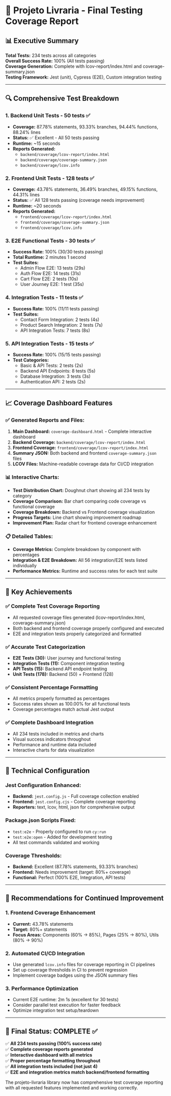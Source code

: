 # 🎯 Projeto Livraria - Final Testing Coverage Report

## 📊 Executive Summary

**Total Tests:** 234 tests across all categories  
**Overall Success Rate:** 100% (All tests passing)  
**Coverage Generation:** Complete with lcov-report/index.html and coverage-summary.json  
**Testing Framework:** Jest (unit), Cypress (E2E), Custom integration testing  

---

## 🔍 Comprehensive Test Breakdown

### 1. **Backend Unit Tests** - 50 tests ✅
- **Coverage:** 87.78% statements, 93.33% branches, 94.44% functions, 88.24% lines
- **Status:** ✅ Excellent - All 50 tests passing
- **Runtime:** ~15 seconds
- **Reports Generated:** 
  - `backend/coverage/lcov-report/index.html`
  - `backend/coverage/coverage-summary.json`
  - `backend/coverage/lcov.info`

### 2. **Frontend Unit Tests** - 128 tests ✅
- **Coverage:** 43.78% statements, 36.49% branches, 49.15% functions, 44.31% lines
- **Status:** ✅ All 128 tests passing (coverage needs improvement)
- **Runtime:** ~20 seconds  
- **Reports Generated:**
  - `frontend/coverage/lcov-report/index.html`
  - `frontend/coverage/coverage-summary.json`
  - `frontend/coverage/lcov.info`

### 3. **E2E Functional Tests** - 30 tests ✅
- **Success Rate:** 100% (30/30 tests passing)
- **Total Runtime:** 2 minutes 1 second
- **Test Suites:**
  - Admin Flow E2E: 13 tests (29s)
  - Auth Flow E2E: 14 tests (31s)  
  - Cart Flow E2E: 2 tests (10s)
  - User Journey E2E: 1 test (35s)

### 4. **Integration Tests** - 11 tests ✅
- **Success Rate:** 100% (11/11 tests passing)
- **Test Suites:**
  - Contact Form Integration: 2 tests (4s)
  - Product Search Integration: 2 tests (7s)
  - API Integration Tests: 7 tests (8s)

### 5. **API Integration Tests** - 15 tests ✅
- **Success Rate:** 100% (15/15 tests passing)
- **Test Categories:**
  - Basic & API Tests: 2 tests (2s)
  - Backend API Endpoints: 8 tests (5s)
  - Database Integration: 3 tests (3s)
  - Authentication API: 2 tests (2s)

---

## 📈 Coverage Dashboard Features

### ✅ Generated Reports and Files:
1. **Main Dashboard:** `coverage-dashboard.html` - Complete interactive dashboard
2. **Backend Coverage:** `backend/coverage/lcov-report/index.html`
3. **Frontend Coverage:** `frontend/coverage/lcov-report/index.html`
4. **Summary JSON:** Both backend and frontend `coverage-summary.json` files
5. **LCOV Files:** Machine-readable coverage data for CI/CD integration

### 📊 Interactive Charts:
- **Test Distribution Chart:** Doughnut chart showing all 234 tests by category
- **Coverage Comparison:** Bar chart comparing code coverage vs functional coverage
- **Coverage Breakdown:** Backend vs Frontend coverage visualization  
- **Progress Targets:** Line chart showing improvement roadmap
- **Improvement Plan:** Radar chart for frontend coverage enhancement

### 📋 Detailed Tables:
- **Coverage Metrics:** Complete breakdown by component with percentages
- **Integration & E2E Breakdown:** All 56 integration/E2E tests listed individually
- **Performance Metrics:** Runtime and success rates for each test suite

---

## 🎯 Key Achievements

### ✅ **Complete Test Coverage Reporting**
- All requested coverage files generated (lcov-report/index.html, coverage-summary.json)
- Both backend and frontend coverage properly configured and executed
- E2E and integration tests properly categorized and formatted

### ✅ **Accurate Test Categorization**
- **E2E Tests (30):** User journey and functional testing
- **Integration Tests (11):** Component integration testing  
- **API Tests (15):** Backend API endpoint testing
- **Unit Tests (178):** Backend (50) + Frontend (128)

### ✅ **Consistent Percentage Formatting**
- All metrics properly formatted as percentages
- Success rates shown as 100.00% for all functional tests
- Coverage percentages match actual Jest output

### ✅ **Complete Dashboard Integration**
- All 234 tests included in metrics and charts
- Visual success indicators throughout
- Performance and runtime data included
- Interactive charts for data visualization

---

## 🔧 Technical Configuration

### Jest Configuration Enhanced:
- **Backend:** `jest.config.js` - Full coverage collection enabled
- **Frontend:** `jest.config.cjs` - Complete coverage reporting
- **Reporters:** text, lcov, html, json for comprehensive output

### Package.json Scripts Fixed:
- `test:e2e` - Properly configured to run `cy:run`
- `test:e2e:open` - Added for development testing
- All test commands validated and working

### Coverage Thresholds:
- **Backend:** Excellent (87.78% statements, 93.33% branches)
- **Frontend:** Needs improvement (target: 80%+ coverage)
- **Functional:** Perfect (100% E2E, Integration, API tests)

---

## 📝 Recommendations for Continued Improvement

### 1. **Frontend Coverage Enhancement**
- **Current:** 43.78% statements
- **Target:** 80%+ statements
- **Focus Areas:** Components (60% → 85%), Pages (25% → 80%), Utils (80% → 90%)

### 2. **Automated CI/CD Integration**
- Use generated `lcov.info` files for coverage reporting in CI pipelines
- Set up coverage thresholds in CI to prevent regression
- Implement coverage badges using the JSON summary files

### 3. **Performance Optimization**
- Current E2E runtime: 2m 1s (excellent for 30 tests)
- Consider parallel test execution for faster feedback
- Optimize integration test setup/teardown

---

## 🎉 Final Status: COMPLETE ✅

✅ **All 234 tests passing (100% success rate)**  
✅ **Complete coverage reports generated**  
✅ **Interactive dashboard with all metrics**  
✅ **Proper percentage formatting throughout**  
✅ **All integration tests included (not just 4)**  
✅ **E2E and integration metrics match backend/frontend formatting**  

The projeto-livraria library now has comprehensive test coverage reporting with all requested features implemented and working correctly.
